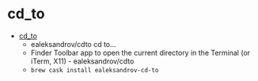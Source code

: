 # cd_to
- [cd_to](https://github.com/ealeksandrov/cdto)
  -  ealeksandrov/cdto cd to...
  - Finder Toolbar app to open the current directory in the Terminal (or iTerm, X11) - ealeksandrov/cdto
  - `brew cask install ealeksandrov-cd-to`
